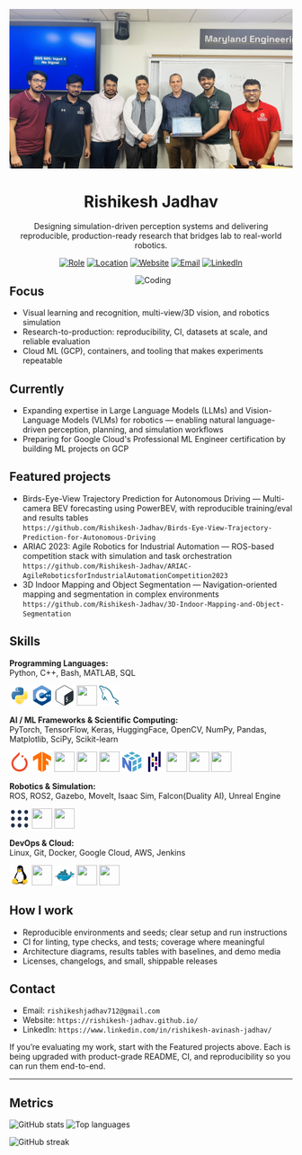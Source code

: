 ![Banner](https://github.com/Rishikesh-Jadhav/Rishikesh-Jadhav/blob/main/G6_ARIAC.jpeg)

<h1 align="center">Rishikesh Jadhav</h1>

<p align="center">
  Designing simulation-driven perception systems and delivering reproducible, production-ready research that bridges lab to real-world robotics.
</p>

<div align="center">

[![Role](https://img.shields.io/badge/Role-Simulation%20Engineer-1abc9c)](#)
[![Location](https://img.shields.io/badge/Location-Dallas%2C%20TX-0e76a8)](#)
[![Website](https://img.shields.io/badge/Website-rishikesh--jadhav.github.io-2ea44f)](https://rishikesh-jadhav.github.io/)
[![Email](https://img.shields.io/badge/Email-rishikeshjadhav712%40gmail.com-D14836)](mailto:rishikeshjadhav712@gmail.com)
[![LinkedIn](https://img.shields.io/badge/LinkedIn-Rishikesh%20Jadhav-0A66C2?logo=linkedin&logoColor=white)](https://www.linkedin.com/in/rishikesh-avinash-jadhav/)

</div>

<img align="right" alt="Coding" width="280" src="https://cdn.dribbble.com/users/1162077/screenshots/3848914/programmer.gif"/>

## Focus
- Visual learning and recognition, multi-view/3D vision, and robotics simulation
- Research-to-production: reproducibility, CI, datasets at scale, and reliable evaluation
- Cloud ML (GCP), containers, and tooling that makes experiments repeatable

## Currently
- Expanding expertise in Large Language Models (LLMs) and Vision-Language Models (VLMs) for robotics — enabling natural language-driven perception, planning, and simulation workflows  
- Preparing for Google Cloud's Professional ML Engineer certification by building ML projects on GCP

## Featured projects
- Birds-Eye-View Trajectory Prediction for Autonomous Driving — Multi-camera BEV forecasting using PowerBEV, with reproducible training/eval and results tables  
  `https://github.com/Rishikesh-Jadhav/Birds-Eye-View-Trajectory-Prediction-for-Autonomous-Driving`
- ARIAC 2023: Agile Robotics for Industrial Automation — ROS-based competition stack with simulation and task orchestration  
  `https://github.com/Rishikesh-Jadhav/ARIAC-AgileRoboticsforIndustrialAutomationCompetition2023`
- 3D Indoor Mapping and Object Segmentation — Navigation-oriented mapping and segmentation in complex environments  
  `https://github.com/Rishikesh-Jadhav/3D-Indoor-Mapping-and-Object-Segmentation`

## Skills

**Programming Languages:**  
Python, C++, Bash, MATLAB, SQL  
<p>
  <a href="https://www.python.org"><img src="https://raw.githubusercontent.com/devicons/devicon/master/icons/python/python-original.svg" width="36" height="36"/></a>
  <a href="https://www.w3schools.com/cpp/"><img src="https://raw.githubusercontent.com/devicons/devicon/master/icons/cplusplus/cplusplus-original.svg" width="36" height="36"/></a>
  <a href="https://www.gnu.org/software/bash/"><img src="https://raw.githubusercontent.com/devicons/devicon/master/icons/bash/bash-original.svg" width="36" height="36"/></a>
  <a href="https://www.mathworks.com/"><img src="https://upload.wikimedia.org/wikipedia/commons/2/21/Matlab_Logo.png" width="36" height="36"/></a>
  <a href="https://www.mysql.com/"><img src="https://raw.githubusercontent.com/devicons/devicon/master/icons/mysql/mysql-original.svg" width="36" height="36"/></a>
</p>

**AI / ML Frameworks & Scientific Computing:**  
PyTorch, TensorFlow, Keras, HuggingFace, OpenCV, NumPy, Pandas, Matplotlib, SciPy, Scikit-learn  
<p>
  <a href="https://pytorch.org/"><img src="https://raw.githubusercontent.com/devicons/devicon/master/icons/pytorch/pytorch-original.svg" width="36" height="36"/></a>
  <a href="https://www.tensorflow.org/"><img src="https://raw.githubusercontent.com/devicons/devicon/master/icons/tensorflow/tensorflow-original.svg" width="36" height="36"/></a>
  <a href="https://keras.io/"><img src="https://upload.wikimedia.org/wikipedia/commons/a/ae/Keras_logo.svg" width="36" height="36"/></a>
  <a href="https://huggingface.co/"><img src="https://huggingface.co/front/assets/huggingface_logo.svg" width="36" height="36"/></a>
  <a href="https://opencv.org/"><img src="https://www.vectorlogo.zone/logos/opencv/opencv-icon.svg" width="36" height="36"/></a>
  <a href="https://numpy.org/"><img src="https://raw.githubusercontent.com/devicons/devicon/master/icons/numpy/numpy-original.svg" width="36" height="36"/></a>
  <a href="https://pandas.pydata.org/"><img src="https://raw.githubusercontent.com/devicons/devicon/master/icons/pandas/pandas-original.svg" width="36" height="36"/></a>
  <a href="https://matplotlib.org/"><img src="https://upload.wikimedia.org/wikipedia/commons/8/84/Matplotlib_icon.svg" width="36" height="36"/></a>
  <a href="https://scipy.org/"><img src="https://upload.wikimedia.org/wikipedia/commons/b/b2/SCIPY_2.svg" width="36" height="36"/></a>
  <a href="https://scikit-learn.org/"><img src="https://upload.wikimedia.org/wikipedia/commons/0/05/Scikit_learn_logo_small.svg" width="36" height="36"/></a>
</p>

**Robotics & Simulation:**  
ROS, ROS2, Gazebo, MoveIt, Isaac Sim, Falcon(Duality AI), Unreal Engine  
<p>
  <a href="https://www.ros.org/"><img src="https://raw.githubusercontent.com/devicons/devicon/master/icons/ros/ros-original.svg" width="36" height="36"/></a>
  <a href="https://moveit.ros.org/"><img src="https://moveit.ros.org/assets/logo/moveit_logo-black.png" width="36" height="36"/></a>
  <a href="https://www.unrealengine.com/"><img src="https://upload.wikimedia.org/wikipedia/commons/2/20/UE_Logo_Black_Centered.svg" width="36" height="36"/></a>
</p>

**DevOps & Cloud:**  
Linux, Git, Docker, Google Cloud, AWS, Jenkins  
<p>
  <a href="https://www.linux.org/"><img src="https://raw.githubusercontent.com/devicons/devicon/master/icons/linux/linux-original.svg" width="36" height="36"/></a>
  <a href="https://git-scm.com/"><img src="https://www.vectorlogo.zone/logos/git-scm/git-scm-icon.svg" width="36" height="36"/></a>
  <a href="https://www.docker.com/"><img src="https://raw.githubusercontent.com/devicons/devicon/master/icons/docker/docker-original.svg" width="36" height="36"/></a>
  <a href="https://cloud.google.com/"><img src="https://www.vectorlogo.zone/logos/google_cloud/google_cloud-icon.svg" width="36" height="36"/></a>
  <a href="https://www.jenkins.io/"><img src="https://www.vectorlogo.zone/logos/jenkins/jenkins-icon.svg" width="36" height="36"/></a>
</p>

## How I work
- Reproducible environments and seeds; clear setup and run instructions
- CI for linting, type checks, and tests; coverage where meaningful
- Architecture diagrams, results tables with baselines, and demo media
- Licenses, changelogs, and small, shippable releases

## Contact
- Email: `rishikeshjadhav712@gmail.com`
- Website: `https://rishikesh-jadhav.github.io/`
- LinkedIn: `https://www.linkedin.com/in/rishikesh-avinash-jadhav/`

If you’re evaluating my work, start with the Featured projects above. Each is being upgraded with product-grade README, CI, and reproducibility so you can run them end-to-end.

---

## Metrics

<p>
  <img src="https://github-readme-stats.vercel.app/api?username=Rishikesh-Jadhav&show_icons=true&hide_title=true" alt="GitHub stats" height="150"/>
  <img src="https://github-readme-stats.vercel.app/api/top-langs/?username=Rishikesh-Jadhav&layout=compact&hide_title=true" alt="Top languages" height="150"/>
</p>

<p>
  <img src="https://github-readme-streak-stats.herokuapp.com/?user=Rishikesh-Jadhav" alt="GitHub streak" height="150"/>
</p>
